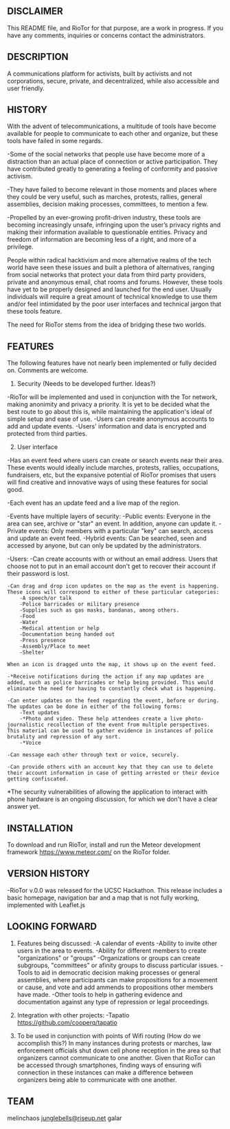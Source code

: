 DISCLAIMER
--------------------------------------------------------------------------------------------------------------------------------------------------------------------------------------------------------------------------------------------------------
This README file, and RioTor for that purpose, are a work in progress. If you have any comments, inquiries or concerns contact the administrators.


DESCRIPTION
--------------------------------------------------------------------------------------------------------------------------------------------------------------------------------------------------------------------------------------------------------
A communications platform for activists, built by activists and not corporations, secure, private, and decentralized, while also accessible and user friendly. 


HISTORY
--------------------------------------------------------------------------------------------------------------------------------------------------------------------------------------------------------------------------------------------------------
With the advent of telecommunications, a multitude of tools have become available for people to communicate to each other and organize, but these tools have failed in some regards.

-Some of the social networks that people use have become more of a distraction than an actual place of connection or active participation. They have contributed greatly to generating a feeling of conformity and passive activism.

-They have failed to become relevant in those moments and places where they could be very useful, such as marches, protests, rallies, general assemblies, decision making processes, committees, to mention a few.

-Propelled by an ever-growing profit-driven industry, these tools are becoming increasingly unsafe, infringing upon the user’s privacy rights and making their information available to questionable entities. Privacy and freedom of information are becoming less of a right, and more of a privilege.

People within radical hacktivism and more alternative realms of the tech world have seen these issues and built a plethora of alternatives, ranging from social networks that protect your data from third party providers, private and anonymous email, chat rooms and forums. However, these tools have yet to be properly designed and launched for the end user. Usually individuals will require a great amount of technical knowledge to use them and/or feel intimidated by the poor user interfaces and technical jargon that these tools feature.

The need for RioTor stems from the idea of bridging these two worlds.


FEATURES
--------------------------------------------------------------------------------------------------------------------------------------------------------------------------------------------------------------------------------------------------------

The following features have not nearly been implemented or fully decided on. Comments are welcome.  

1. Security (Needs to be developed further. Ideas?)

-RioTor will be implemented and used in conjunction with the Tor network, making anonimity and privacy a priority. It is yet to be decided what the best route to go about this is, while maintaining the application's ideal of simple setup and ease of use. 
-Users can create anonymous accounts to add and update events. 
-Users' information and data is encrypted and protected from third parties.  


2. User interface 

-Has an event feed where users can create or search events near their area. These events would ideally include marches, protests, rallies, occupations, fundraisers, etc, but the expansive potential of RioTor promises that users will find creative and innovative ways of using these features for social good.

-Each event has an update feed and a live map of the region. 

-Events have multiple layers of security:
	-Public events: Everyone in the area can see, archive or "star" an event. In addition, anyone can update it. 
	-Private events: Only members with a particular "key" can search, access and update an event feed. 
	-Hybrid events: Can be searched, seen and accessed by anyone, but can only be updated by the administrators. 

-Users:
	-Can create accounts with or without an email address. Users that choose not to put in an email account don't get to recover their account if their password is lost. 

	-Can drag and drop icon updates on the map as the event is happening. These icons will correspond to either of these particular categories:
		-A speech/or talk
		-Police barricades or military presence
		-Supplies such as gas masks, bandanas, among others. 
		-Food
		-Water
		-Medical attention or help
		-Documentation being handed out
		-Press presence
		-Assembly/Place to meet
		-Shelter

	When an icon is dragged unto the map, it shows up on the event feed. 

	-*Receive notifications during the action if any map updates are added, such as police barricades or help being provided. This would eliminate the need for having to constantly check what is happening.

	-Can enter updates on the feed regarding the event, before or during. The updates can be done in either of the following forms:
		-Text updates
		-*Photo and video. These help attendees create a live photo-journalistic recollection of the event from multiple perspectives. This material can be used to gather evidence in instances of police brutality and repression of any sort. 
		-*Voice 

	-Can message each other through text or voice, securely. 

	-Can provide others with an account key that they can use to delete their account information in case of getting arrested or their device getting confiscated.
	 

*The security vulnerabilities of allowing the application to interact with phone hardware is an ongoing discussion, for which we don't have a clear answer yet. 

INSTALLATION
--------------------------------------------------------------------------------------------------------------------------------------------------------------------------------------------------------------------------------------------------------

To download and run RioTor, install and run the Meteor development framework https://www.meteor.com/ on the RioTor folder. 


VERSION HISTORY
--------------------------------------------------------------------------------------------------------------------------------------------------------------------------------------------------------------------------------------------------------
-RioTor v.0.0 was released for the UCSC Hackathon. This release includes a basic homepage, navigation bar and a map that is not fully working, implemented with Leaflet.js


LOOKING FORWARD
--------------------------------------------------------------------------------------------------------------------------------------------------------------------------------------------------------------------------------------------------------

1. Features being discussed:
-A calendar of events 
-Ability to invite other users in the area to events. 
-Ability for different members to create "organizations" or "groups"
-Organizations or groups can create subgroups, "committees" or afinity groups to discuss particular issues. 
-Tools to aid in democratic decision making processes or general assemblies, where participants can make propositions for a movement or cause, and vote and add ammends to propositions other members have made. 
-Other tools to help in gathering evidence and documentation against any type of repression or legal proceedings. 

2. Integration with other projects: 
-Tapatio https://github.com/cooperq/tapatio

3. To be used in conjunction with points of Wifi routing (How do we accomplish this?)
In many instances during protests or marches, law enforcement officials shut down cell phone reception in the area so that organizers cannot communicate to one another. Given that RioTor can be accessed through smartphones, finding ways of ensuring wifi connection in these instances can make a difference between organizers being able to communicate with one another. 

TEAM
--------------------------------------------------------------------------------------------------------------------------------------------------------------------------------------------------------------------------------------------------------
melinchaos junglebells@riseup.net
galar 



